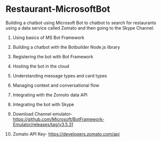 # Restaurant-MicrosoftBot
Building a chatbot using Microsoft Bot to chatbot to search for restaurants
using a data service called Zomato and then going to the Skype Channel.

1. Using basics of MS Bot Framework
2. Building a chatbot with the Botbuilder Node.js library
3. Registering the bot with Bot Framework
4. Hosting the bot in the cloud
5. Understanding message types and card types
6. Managing context and conversational flow
7. Integrating with the Zomoto data API
8. Integrating the bot with Skype

9.  Download Channel emulator- https://github.com/Microsoft/BotFramework-Emulator/releases/tag/v3.5.31
10. Zomato API Key- https://developers.zomato.com/api
